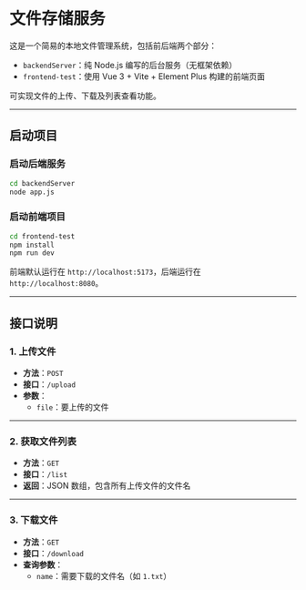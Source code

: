 # 文件存储服务

这是一个简易的本地文件管理系统，包括前后端两个部分：

- `backendServer`：纯 Node.js 编写的后台服务（无框架依赖）  
- `frontend-test`：使用 Vue 3 + Vite + Element Plus 构建的前端页面

可实现文件的上传、下载及列表查看功能。

---

## 启动项目

### 启动后端服务

```bash
cd backendServer
node app.js
```

### 启动前端项目

```bash
cd frontend-test
npm install
npm run dev
```

前端默认运行在 `http://localhost:5173`，后端运行在 `http://localhost:8080`。

---

## 接口说明

### 1. 上传文件

- **方法**：`POST`  
- **接口**：`/upload`  
- **参数**：
  - `file`：要上传的文件

---

### 2. 获取文件列表

- **方法**：`GET`  
- **接口**：`/list`  
- **返回**：JSON 数组，包含所有上传文件的文件名

---

### 3. 下载文件

- **方法**：`GET`  
- **接口**：`/download`  
- **查询参数**：
  - `name`：需要下载的文件名（如 `1.txt`）
